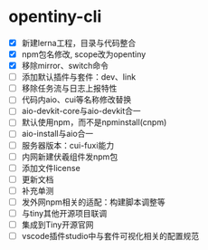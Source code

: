 
# opentiny-cli

- [x] 新建lerna工程，目录与代码整合
- [x] npm包名修改, scope改为opentiny
- [x] 移除mirror、switch命令
- [ ] 添加默认插件与套件：dev、link
- [ ] 移除任务流与日志上报特性
- [ ] 代码内aio、cui等名称修改替换
- [ ] aio-devkit-core与aio-devkit合一
- [ ] 默认使用npm，而不是npminstall(cnpm)
- [ ] aio-install与aio合一
- [ ] 服务器版本：cui-fuxi能力
- [ ] 内网新建伏羲组件发npm包
- [ ] 添加文件license
- [ ] 更新文档
- [ ] 补充单测
- [ ] 发外网npm相关的适配：构建脚本调整等
- [ ] 与tiny其他开源项目联调
- [ ] 集成到Tiny开源官网
- [ ] vscode插件studio中与套件可视化相关的配置规范